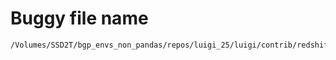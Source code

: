 # Buggy file name

```text
/Volumes/SSD2T/bgp_envs_non_pandas/repos/luigi_25/luigi/contrib/redshift.py
```
